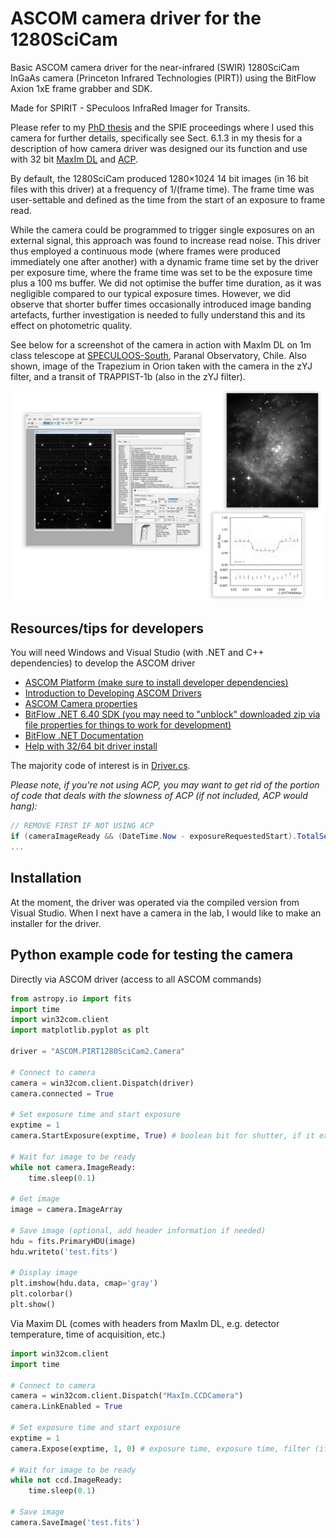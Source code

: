 # ASCOM camera driver for the 1280SciCam
Basic ASCOM camera driver for the near-infrared (SWIR) 1280SciCam InGaAs camera (Princeton Infrared Technologies (PIRT)) using the BitFlow Axion 1xE frame grabber and SDK. 

Made for SPIRIT - SPeculoos InfraRed Imager for Transits. 

Please refer to my [PhD thesis](https://doi.org/10.17863/CAM.96904) and the SPIE proceedings where I used this camera for further details, specifically see Sect. 6.1.3 in my thesis for a description of how camera driver was designed our its function and use with 32 bit [MaxIm DL](https://diffractionlimited.com/product/maxim-dl/) and [ACP](http://acp.dc3.com/index2.html).

By default, the 1280SciCam produced 1280×1024 14 bit images (in 16 bit files with this driver) at a frequency of 1/(frame time). The frame time was user-settable and defined as the time from the start of an exposure to frame read.

While the camera could be programmed to trigger single exposures on an external signal, this approach was found to increase read noise. This driver thus employed a continuous mode (where frames were produced immediately one after another) with a dynamic frame time set by the driver per exposure time, where the frame time was set to be the exposure time plus a 100 ms buffer. We did not optimise the buffer time duration, as it was negligible compared to our typical exposure times. However, we did observe that shorter buffer times occasionally introduced image banding artefacts, further investigation is needed to fully understand this and its effect on photometric quality.

See below for a screenshot of the camera in action with MaxIm DL on 1m class telescope at [SPECULOOS-South](https://en.wikipedia.org/wiki/SPECULOOS), Paranal Observatory, Chile. Also shown, image of the Trapezium in Orion taken with the camera in the zYJ filter, and a transit of TRAPPIST-1b (also in the zYJ filter).

![Collection of images](screenshot-image-transit.png)


## Resources/tips for developers

You will need Windows and Visual Studio (with .NET and C++ dependencies) to develop the ASCOM driver

- [ASCOM Platform (make sure to install developer dependencies)](https://github.com/ASCOMInitiative/ASCOMPlatform/releases)
- [Introduction to Developing ASCOM Drivers](<./Introduction to Developing ASCOM Drivers.pdf>)
- [ASCOM Camera properties](https://ascom-standards.org/Help/Developer/html/Properties_T_ASCOM_DeviceInterface_ICameraV3.htm)
- [BitFlow .NET 6.40 SDK (you may need to "unblock" downloaded zip via file properties for things to work for development)](https://www.bitflow.com/downloads/BitFlow.NET_SDK640.zip)
- [BitFlow .NET Documentation](https://www.bitflow.com/BF.NET/html/index.html)
- [Help with 32/64 bit driver install](https://ascomtalk.groups.io/g/Developer/topic/88285738#msg4745)

The majority code of interest is in [Driver.cs](ASCOM.PIRT1280SciCam2.Camera/Driver.cs). 

_Please note, if you're not using ACP, you may want to get rid of the portion of code that deals with the slowness of ACP (if not included, ACP would hang):_

```c#
// REMOVE FIRST IF NOT USING ACP
if (cameraImageReady && (DateTime.Now - exposureRequestedStart).TotalSeconds < 1.5)
...
```
            

## Installation

At the moment, the driver was operated via the compiled version from Visual Studio. When I next have a camera in the lab, I would like to make an installer for the driver.


## Python example code for testing the camera

Directly via ASCOM driver (access to all ASCOM commands)
```python
from astropy.io import fits
import time
import win32com.client
import matplotlib.pyplot as plt

driver = "ASCOM.PIRT1280SciCam2.Camera"

# Connect to camera
camera = win32com.client.Dispatch(driver)
camera.connected = True

# Set exposure time and start exposure
exptime = 1
camera.StartExposure(exptime, True) # boolean bit for shutter, if it existed.

# Wait for image to be ready
while not camera.ImageReady:
    time.sleep(0.1)

# Get image
image = camera.ImageArray

# Save image (optional, add header information if needed)
hdu = fits.PrimaryHDU(image)
hdu.writeto('test.fits')

# Display image
plt.imshow(hdu.data, cmap='gray')
plt.colorbar()
plt.show()

```

Via Maxim DL (comes with headers from MaxIm DL, e.g. detector temperature, time of acquisition, etc.)
```python
import win32com.client
import time

# Connect to camera
camera = win32com.client.Dispatch("MaxIm.CCDCamera")
camera.LinkEnabled = True

# Set exposure time and start exposure
exptime = 1
camera.Expose(exptime, 1, 0) # exposure time, exposure time, filter (if filter wheel set to 0 position)

# Wait for image to be ready
while not ccd.ImageReady:
    time.sleep(0.1)

# Save image
camera.SaveImage('test.fits')
```
